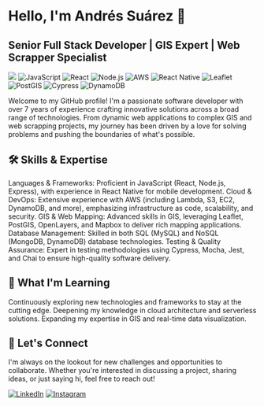 # Hello, I'm Andrés Suárez 👋

## Senior Full Stack Developer | GIS Expert | Web Scrapper Specialist
![](https://hit.yhype.me/github/profile?user_id=26072242)
![JavaScript](https://img.shields.io/badge/JavaScript-%23F7DF1E.svg?style=for-the-badge&logo=javascript&logoColor=black)
![React](https://img.shields.io/badge/React-%2320232a.svg?style=for-the-badge&logo=react&logoColor=%2361DAFB)
![Node.js](https://img.shields.io/badge/Node.js-%23339933.svg?style=for-the-badge&logo=node.js&logoColor=white)
![AWS](https://img.shields.io/badge/AWS-%23FF9900.svg?style=for-the-badge&logo=amazon-aws&logoColor=white)
![React Native](https://img.shields.io/badge/React_Native-%2320232a.svg?style=for-the-badge&logo=react&logoColor=%2361DAFB)
![Leaflet](https://img.shields.io/badge/-Leaflet-%231EB1FC?style=for-the-badge&logo=Leaflet&logoColor=white)
![PostGIS](https://img.shields.io/badge/-PostGIS-%23316192.svg?style=for-the-badge&logo=PostgreSQL&logoColor=white)
![Cypress](https://img.shields.io/badge/cypress-%23232F3E?style=for-the-badge&logo=cypress&logoColor=white)
![DynamoDB](https://img.shields.io/badge/DynamoDB-%233399CC.svg?style=for-the-badge&logo=Amazon-DynamoDB&logoColor=white)

Welcome to my GitHub profile! I'm a passionate software developer with over 7 years of experience crafting innovative solutions across a broad range of technologies. From dynamic web applications to complex GIS and web scrapping projects, my journey has been driven by a love for solving problems and pushing the boundaries of what's possible.

## 🛠️ Skills & Expertise
Languages & Frameworks: Proficient in JavaScript (React, Node.js, Express), with experience in React Native for mobile development.
Cloud & DevOps: Extensive experience with AWS (including Lambda, S3, EC2, DynamoDB, and more), emphasizing infrastructure as code, scalability, and security.
GIS & Web Mapping: Advanced skills in GIS, leveraging Leaflet, PostGIS, OpenLayers, and Mapbox to deliver rich mapping applications.
Database Management: Skilled in both SQL (MySQL) and NoSQL (MongoDB, DynamoDB) database technologies.
Testing & Quality Assurance: Expert in testing methodologies using Cypress, Mocha, Jest, and Chai to ensure high-quality software delivery.

## 🌱 What I'm Learning
Continuously exploring new technologies and frameworks to stay at the cutting edge.
Deepening my knowledge in cloud architecture and serverless solutions.
Expanding my expertise in GIS and real-time data visualization.

## 🤝 Let's Connect
I'm always on the lookout for new challenges and opportunities to collaborate. Whether you're interested in discussing a project, sharing ideas, or just saying hi, feel free to reach out!

[![LinkedIn](https://img.shields.io/badge/LinkedIn-%230077B5.svg?style=for-the-badge&logo=linkedin&logoColor=white)](https://www.linkedin.com/in/andrés-felipe-suárez-villegas-82b6a8154)
[![Instagram](https://img.shields.io/badge/Instagram-E4405F.svg?style=for-the-badge&logo=instagram&logoColor=white)](https://instagram.com/suarezdev96)
